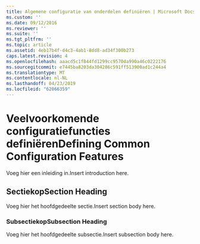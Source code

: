 ```yaml
---
title: Algemene configuratie van onderdelen definiëren | Microsoft Docs
ms.custom: ''
ms.date: 09/12/2016
ms.reviewer: ''
ms.suite: ''
ms.tgt_pltfrm: ''
ms.topic: article
ms.assetid: 4eb17b4f-d4c3-4ab1-8dd8-ad34f300b273
caps.latest.revision: 4
ms.openlocfilehash: aaacd5c1f844fd1299cc9570da990a46c0222176
ms.sourcegitcommit: e7445ba8203da304286c591ff513900ad1c244a4
ms.translationtype: MT
ms.contentlocale: nl-NL
ms.lasthandoff: 04/23/2019
ms.locfileid: "62066359"
---
```

# <a name="defining-common-configuration-features"></a><span data-ttu-id="157e3-102">Veelvoorkomende configuratiefuncties definiëren</span><span class="sxs-lookup"><span data-stu-id="157e3-102">Defining Common Configuration Features</span></span>

<span data-ttu-id="157e3-103">Voeg hier een inleiding in.</span><span class="sxs-lookup"><span data-stu-id="157e3-103">Insert introduction here.</span></span>

## <a name="section-heading"></a><span data-ttu-id="157e3-104">Sectiekop</span><span class="sxs-lookup"><span data-stu-id="157e3-104">Section Heading</span></span>

<span data-ttu-id="157e3-105">Voeg hier het hoofdgedeelte sectie.</span><span class="sxs-lookup"><span data-stu-id="157e3-105">Insert section body here.</span></span>

### <a name="subsection-heading"></a><span data-ttu-id="157e3-106">Subsectiekop</span><span class="sxs-lookup"><span data-stu-id="157e3-106">Subsection Heading</span></span>

<span data-ttu-id="157e3-107">Voeg hier het hoofdgedeelte subsectie.</span><span class="sxs-lookup"><span data-stu-id="157e3-107">Insert subsection body here.</span></span>
